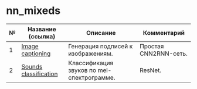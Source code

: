 # nn_mixeds

|№|Название (ссылка)|Описание|Комментарий|
|-|-|-|-|
|1|[Image captioning](https://github.com/khav-i/nn_mixeds/blob/master/Image%20captioning/README.md)|Генерация подписей к изображениям.|Простая CNN2RNN-сеть.|
|2|[Sounds classification](https://github.com/khav-i/nn_mixeds/blob/master/sounds_classification/README.md)|Классификация звуков по mel-спектрограмме.|ResNet.|
